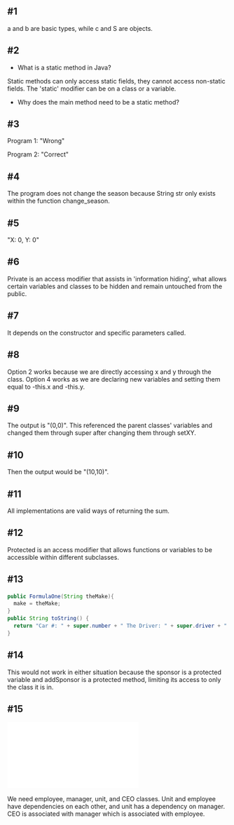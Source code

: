 ## #1 
a and b are basic types, while c and S are objects.
## #2 
* What is a static method in Java?

Static methods can only access static fields, they cannot access non-static fields. The 'static' modifier can be on a class or a variable.
* Why does the main method need to be a static method?

## #3
Program 1: "Wrong"

Program 2: "Correct" 

## #4
The program does not change the season because String str only exists within the function change_season. 

## #5 
"X: 0, Y: 0"

## #6
Private is an access modifier that assists in 'information hiding', what allows certain variables and classes to be hidden and remain untouched from the public.

## #7
It depends on the constructor and specific parameters called.

## #8
Option 2 works because we are directly accessing x and y through the class. Option 4 works as we are declaring new variables and setting them equal to -this.x and -this.y. 

## #9
The output is "(0,0)". This referenced the parent classes' variables and changed them through super after changing them through setXY.

## #10
Then the output would be "(10,10)".

## #11
All implementations are valid ways of returning the sum. 

## #12
Protected is an access modifier that allows functions or variables to be accessible within different subclasses.

## #13
```Java
public FormulaOne(String theMake){
  make = theMake;
}
public String toString() {
  return "Car #: " + super.number + " The Driver: " + super.driver + " The make: " + make;
}
```
## #14
This would not work in either situation because the sponsor is a protected variable and addSponsor is a protected method, limiting its access to only the class it is in.

## #15
![My Diagram (followed along in class)](csci2113-diagram.pdf)

We need employee, manager, unit, and CEO classes. Unit and employee have dependencies on each other, and unit has a dependency on manager. CEO is associated with manager which is associated with employee. 
